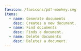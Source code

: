 ```yaml
---
favicon: /favicons/pdf-monkey.svg
items:
  - name: Generate documents
    desc: Creates a new document.
  - name: Find documents
    desc: Finds a document.
  - name: Delete documents
    desc: Deletes a document.
---
```


<script setup>
  import CustomListing from '../../components/CustomListing.vue'
</script>

<CustomListing />
